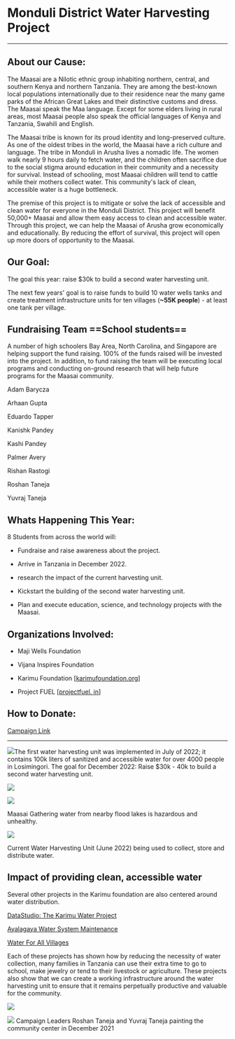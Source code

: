 # Monduli District Water Harvesting Project

---

## About our Cause:

The Maasai are a Nilotic ethnic group inhabiting northern, central, and southern Kenya and northern Tanzania. They are among the best-known local populations internationally due to their residence near the many game parks of the African Great Lakes and their distinctive customs and dress. The Maasai speak the Maa language. Except for some elders living in rural areas, most Maasai people also speak the official languages of Kenya and Tanzania, Swahili and English.

The Maasai tribe is known for its proud identity and long-preserved culture. As one of the oldest tribes in the world, the Maasai have a rich culture and language. The tribe in Monduli in Arusha lives a nomadic life. The women walk nearly 9 hours daily to fetch water, and the children often sacrifice due to the social stigma around education in their community and a necessity for survival. Instead of schooling, most Maasai children will tend to cattle while their mothers collect water. This community's lack of clean, accessible water is a huge bottleneck.

The premise of this project is to mitigate or solve the lack of accessible and clean water for everyone in the Monduli District. This project will benefit 50,000+ Maasai and allow them easy access to clean and accessible water. Through this project, we can help the Maasai of Arusha grow economically and educationally. By reducing the effort of survival, this project will open up more doors of opportunity to the Maasai.

## Our Goal:

The goal this year: raise $30k to build a second water harvesting unit.

  

The next few years' goal is to raise funds to build 10 water wells tanks and create treatment infrastructure units for ten villages (__~55K people__) - at least one tank per village.

  

## Fundraising Team ==School students==

A number of high schoolers Bay Area, North Carolina, and Singapore are helping support the fund raising. 100% of the funds raised will be invested into the project. In addition, to fund raising the team will be executing local programs and conducting on-ground research that will help future programs for the Maasai community. 

Adam Barycza

Arhaan Gupta

Eduardo Tapper

Kanishk Pandey

Kashi Pandey

Palmer Avery

Rishan Rastogi

Roshan Taneja

Yuvraj Taneja


## Whats Happening This Year:

8 Students from across the world will:

-   Fundraise and raise awareness about the project.
    
-   Arrive in Tanzania in December 2022.
    
-   research the impact of the current harvesting unit.
    
-   Kickstart the building of the second water harvesting unit.
    
-   Plan and execute education, science, and technology projects with the Maasai.
    

## Organizations Involved:

-   Maji Wells Foundation
    
-   Vijana Inspires Foundation
    
-   Karimu Foundation [[karimufoundation.org](https://www.karimufoundation.org/)]
    
-   Project FUEL [[projectfuel. in](http://projectfuel.in)]
    

## How to Donate:
[Campaign Link](https://campaigns.karimufoundation.org/campaign/maasai-water-harvesting-project/c446640)

---
![](https://lh6.googleusercontent.com/hWkd44ojUDFFDv9i0rxdAXQRyRRojkfLkmzsuYvQO01V6ku6GAx4Eqh9vfxmK6458aC6KngaLQZUMkgO8nfmBrKPhvkAXBdudKdtk7l3grrgfWBuoBcH6gNcvPA18Z0EuntbvCfVMkQmFt-yxmVtIL3KZOczK16_xcVfXMsy41RXAuaQd7uAp-eAGPEq_A)The first water harvesting unit was implemented in July of 2022; it contains 100k liters of sanitized and accessible water for over 4000 people in Losimingori. The goal for December 2022: Raise $30k - 40k to build a second water harvesting unit.

![](https://lh3.googleusercontent.com/Q6QL58B-Hc8gqf5udQJ4nHqK0mKU77Kbkk3YavnKBfw1Co7U1oRMM0K-Ac2OcQ4PrHcZ5xgMilYGa53YfJDX6V2T6C0kBRqzybppK4fikCG5TE9C5EClOMBTYIxm_7Z3pAGMlOG4BT3rfQ58Nl7YXmA8bWrhSHQ-u4P-0BcK4piw9EQNAPQHBJZ4Cd1j_g)

![](https://lh5.googleusercontent.com/uhxeLaGbjyyk418OZjg_hMz47JfZ-_Q3TDvmXcduzFSyiCbKOe3qn4-BAx44uXOfSHxXNBCkV-88r_In1ps8_men7ebIX-BysC_ZZh1A_uyZr_p6cvu31XJmWWuIXPKHV2xb5jprRlBjb6a0FRVLLWG5rfJehzj-WMfED0QY6klk2Z3L7V8H_k0OFLNWig)

Maasai Gathering water from nearby flood lakes is hazardous and unhealthy.

![](https://lh6.googleusercontent.com/c25w4Xn14wir-g8VQTWAnrUp_EQbmc2XZDGqgf-So-SZ1Cdlv1ZGX2h_NUXdaUfxBsRVwkDgVpdrEBb0nwRhJ9gS_sOL8R9DOsHkk7AXdYjJ_j8c-scLnUk4ATrtPU-mFiksq5dZOUpvlLkg26XGQhUmqUYSoPxtPRdpwIvnZZNiHr8-zEYe-09iou264g)

Current Water Harvesting Unit (June 2022) being used to collect, store and distribute water.

  

## Impact of providing clean, accessible water

Several other projects in the Karimu foundation are also centered around water distribution.

  

[DataStudio: The Karimu Water Project](https://datastudio.google.com/u/0/reporting/419e7887-521f-4dae-b782-3dda936b0b9d/page/FDqSC)

[Ayalagaya Water System Maintenance](https://karimufoundation.org/our-projects/Ayalagaya-Water-System-Maintenance)

[Water For All Villages](https://karimufoundation.org/our-projects/2018-water-for-all-villages)

  

Each of these projects has shown how by reducing the necessity of water collection, many families in Tanzania can use their extra time to go to school, make jewelry or tend to their livestock or agriculture. These projects also show that we can create a working infrastructure around the water harvesting unit to ensure that it remains perpetually productive and valuable for the community.

![](https://lh6.googleusercontent.com/j3phWkRnU3FgqcjQXXDyWVK8urSp0ZgoseOTlqk6TGvPQR_afDWC4sYc-wY_LtgDDPRhcUS-BXSgoyFE0OgMwKlNI-5MLwgKBsj92H3SUkLrRe5FPFdS3upfq2Sca0UE8Hbhl1_2RC2g097wy6BZq8i5mz3JGG22DmpG-l9EhMCbwRDFNabA7vE1NiWF)

  

![](https://lh4.googleusercontent.com/PkpciopX1ca3NSRm-gaMyNwK2KLF8LmoZlroaabE-NJH7_G1jm80JYWEbHsK26MJo3KqVXvciraFdraRwsmUsGCSMPXZgrHxF96vfHcKducAzcG5l5UCuDTIY2Y-HRPbdxfX1rx33VmVzS8Zp4q5YC_AatRbXxAiuOACEmN3RwS2ZYs6lnVdraN_LGbW2Q)
Campaign Leaders Roshan Taneja and Yuvraj Taneja painting the community center in December 2021